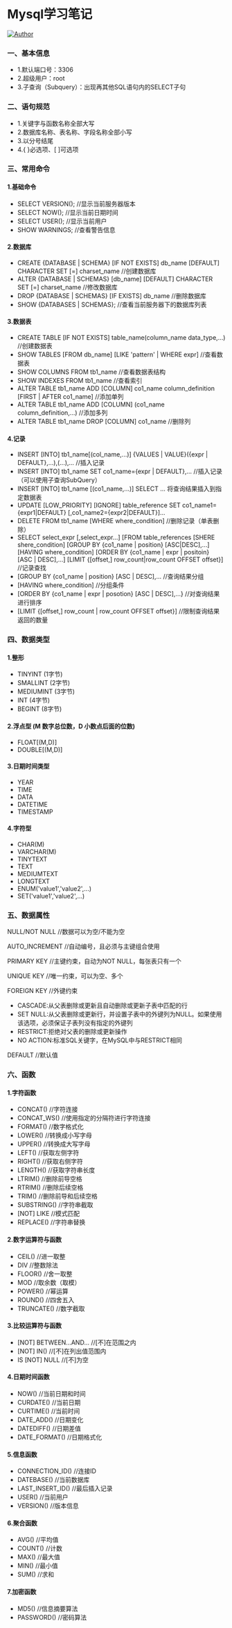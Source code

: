 # Mysql学习笔记
[![Author](https://img.shields.io/badge/author-chaohu-lightgrey.svg)](https://github.com/chaohu)

### 一、基本信息
* 1.默认端口号：3306
* 2.超级用户：root
* 3.子查询（Subquery）：出现再其他SQL语句内的SELECT子句

### 二、语句规范
* 1.关键字与函数名称全部大写
* 2.数据库名称、表名称、字段名称全部小写
* 3.以分号结尾
* 4.{ }必选项、[ ]可选项

### 三、常用命令

#### 1.基础命令
* SELECT VERSION();	//显示当前服务器版本
* SELECT NOW();		//显示当前日期时间
* SELECT USER();		//显示当前用户
* SHOW WARNINGS;		//查看警告信息

#### 2.数据库
* CREATE {DATABASE | SCHEMA} [IF NOT EXISTS] db_name [DEFAULT] CHARACTER SET [=] charset_name			//创建数据库
* ALTER {DATABASE | SCHEMAS} [db_name] [DEFAULT] CHARACTER SET [=] charset_name						//修改数据库
* DROP {DATABASE | SCHEMAS} [IF EXISTS] db_name	//删除数据库
* SHOW {DATABASES | SCHEMAS};		//查看当前服务器下的数据库列表

#### 3.数据表
* CREATE TABLE [IF NOT EXISTS] table_name(column_name data_type,...)	//创建数据表
* SHOW TABLES [FROM db_name] [LIKE 'pattern' | WHERE expr]	//查看数据表
* SHOW COLUMNS FROM tb1_name		//查看数据表结构
* SHOW INDEXES FROM tb1_name		//查看索引
* ALTER TABLE tb1_name ADD [COLUMN] co1_name column_definition [FIRST | AFTER co1_name]						//添加单列
* ALTER TABLE tb1_name ADD [COLUMN] \(co1_name column_definition,...\)	//添加多列
* ALTER TABLE tb1_name DROP [COLUMN] co1_name	//删除列

#### 4.记录
* INSERT [INTO] tb1_name[(col_name,...)] {VALUES | VALUE}({expr | DEFAULT},...),(...),...							//插入记录
* INSERT [INTO] tb1_name SET co1_name={expr | DEFAULT},...	//插入记录（可以使用子查询SubQuery）
* INSERT [INTO] tb1_name [(co1_name,...)] SELECT ...		将查询结果插入到指定数据表
* UPDATE [LOW_PRIORITY] [IGNORE] table_reference SET co1_name1={expr1|DEFAULT} [,co1_name2={expr2|DEFAULT}]...
* DELETE FROM tb1_name [WHERE where_condition]	//删除记录（单表删除）
* SELECT select_expr [,select_expr...] [FROM table_references [SHERE shere_condition] [GROUP BY {co1_name | position} [ASC|DESC],...] [HAVING where_condition] [ORDER BY {co1_name | expr | positoin} [ASC | DESC],...] [LIMIT {[offset,] row_count|row_count OFFSET offset}]	//记录查找
* [GROUP BY {co1_name | position} [ASC | DESC],...	//查询结果分组
* [HAVING where_condition]	//分组条件
* [ORDER BY {co1_name | expr | posotion} [ASC | DESC],...}	//对查询结果进行排序
* [LIMIT {[offset,] row_count | row_count OFFSET offset}]		//限制查询结果返回的数量

### 四、数据类型

#### 1.整形
* TINYINT	(1字节)
* SMALLINT	(2字节)
* MEDIUMINT	(3字节)
* INT		(4字节)
* BEGINT	(8字节)

#### 2.浮点型	(M 数字总位数，D 小数点后面的位数)
* FLOAT[(M,D)]
* DOUBLE[(M,D)]

#### 3.日期时间类型
* YEAR
* TIME
* DATA
* DATETIME
* TIMESTAMP

#### 4.字符型
* CHAR(M)
* VARCHAR(M)
* TINYTEXT
* TEXT
* MEDIUMTEXT
* LONGTEXT
* ENUM('value1','value2',...)
* SET('value1','value2',...)

### 五、数据属性

NULL/NOT NULL	//数据可以为空/不能为空

AUTO_INCREMENT	//自动编号，且必须与主键组合使用

PRIMARY KEY		//主键约束，自动为NOT NULL，每张表只有一个

UNIQUE KEY		//唯一约束，可以为空、多个

FOREIGN KEY		//外键约束

* CASCADE:从父表删除或更新且自动删除或更新子表中匹配的行
* SET NULL:从父表删除或更新行，并设置子表中的外键列为NULL。如果使用该选项，必须保证子表列没有指定的外键列
* RESTRICT:拒绝对父表的删除或更新操作
* NO ACTION:标准SQL关键字，在MySQL中与RESTRICT相同

DEFAULT			//默认值

### 六、函数

#### 1.字符函数

* CONCAT()		//字符连接
* CONCAT_WS()	//使用指定的分隔符进行字符连接
* FORMAT()		//数字格式化
* LOWER()		//转换成小写字母
* UPPER()		//转换成大写字母
* LEFT()		//获取左侧字符
* RIGHT()		//获取右侧字符
* LENGTH()		//获取字符串长度
* LTRIM()		//删除前导空格
* RTRIM()		//删除后续空格
* TRIM()		//删除前导和后续空格
* SUBSTRING()	//字符串截取
* [NOT] LIKE	//模式匹配
* REPLACE()		//字符串替换

#### 2.数字运算符与函数
* CEIL()		//进一取整
* DIV			//整数除法
* FLOOR()		//舍一取整
* MOD			//取余数（取模）
* POWER()		//幂运算
* ROUND()		//四舍五入
* TRUNCATE()	//数字截取

#### 3.比较运算符与函数
* [NOT] BETWEEN...AND...	//[不]在范围之内
* [NOT] IN()				//[不]在列出值范围内
* IS [NOT] NULL				//[不]为空

#### 4.日期时间函数
* NOW()			//当前日期和时间
* CURDATE()		//当前日期
* CURTIME()		//当前时间
* DATE_ADD()	//日期变化
* DATEDIFF()	//日期差值
* DATE_FORMAT()	//日期格式化

#### 5.信息函数
* CONNECTION_ID()	//连接ID
* DATEBASE()		//当前数据库
* LAST_INSERT_ID()	//最后插入记录
* USER()			//当前用户
* VERSION()			//版本信息

#### 6.聚合函数
* AVG()			//平均值
* COUNT()		//计数
* MAX()			//最大值
* MIN()			//最小值
* SUM()			//求和

#### 7.加密函数
* MD5()			//信息摘要算法
* PASSWORD()	//密码算法
